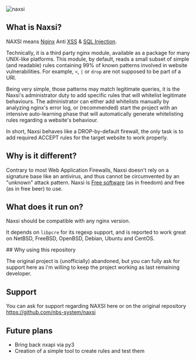 ![naxsi](https://raw.githubusercontent.com/nbs-system/naxsi/master/logo.png)

## What is Naxsi?

NAXSI means [Nginx]( http://nginx.org/ ) Anti [XSS]( https://www.owasp.org/index.php/Cross-site_Scripting_%28XSS%29 ) & [SQL Injection]( https://www.owasp.org/index.php/SQL_injection ). 

Technically, it is a third party nginx module, available as a package for
many UNIX-like platforms. This module, by default, reads a small subset of
simple (and readable) rules containing 99% of known patterns involved in
website vulnerabilities. For example, `<`, `|` or `drop` are not supposed
to be part of a URI.

Being very simple, those patterns may match legitimate queries, it is
the Naxsi's administrator duty to add specific rules that will whitelist
legitimate behaviours. The administrator can either add whitelists manually
by analyzing nginx's error log, or (recommended) start the project with an
intensive auto-learning phase that will automatically generate whitelisting
rules regarding a website's behaviour.

In short, Naxsi behaves like a DROP-by-default firewall, the only task
is to add required ACCEPT rules for the target website to work properly.

## Why is it different?

Contrary to most Web Application Firewalls, Naxsi doesn't rely on a
signature base like an antivirus, and thus cannot be circumvented by an
"unknown" attack pattern.
Naxsi is [Free software]( https://www.gnu.org/licenses/gpl.html ) (as in freedom)
and free (as in free beer) to use.

## What does it run on?
Naxsi should be compatible with any nginx version.

It depends on `libpcre` for its regexp support, and is reported to work great on NetBSD, FreeBSD, OpenBSD, Debian, Ubuntu and CentOS.

## Why using this repository

The original project is (unofficially) abandoned, but you can fully ask for support here as i'm willing to keep the project working as last remaining developer.

## Support

You can ask for support regarding NAXSI here or on the original repository https://github.com/nbs-system/naxsi

## Future plans

- Bring back nxapi via py3
- Creation of a simple tool to create rules and test them
